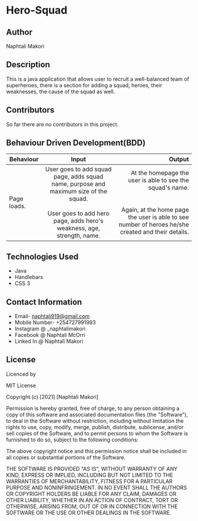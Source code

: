 # Hero-Squad
## Author
Naphtali Makori

## Description

This is a java application that allows user to recruit a well-balanced team of superheroes, there is a section for adding a squad, heroes, their weaknesses, the cause of the squad as well.

## Contributors

So far there are no contributors in this project.

## Behaviour Driven Development(BDD)
|Behaviour 	           |    Input 	                 |       Output          |
|----------------------------------------------|:-----------------------------------:|-----------------------------:|       
|Page loads.                         |   User goes to add squad page, adds squad name, purpose and maximum size of the squad. <br><br> User goes to add hero page, adds hero's weakness, age, strength, name.                  |At the homepage the user is able to see the squad's name. <br><br><br> Again, at the home page the user is able to see number of heroes he/she created and their details.     |                       |


## Technologies Used

* Java
* Handlebars
* CSS 3

## Contact Information

* Email- naphtali919@gmail.com
* Mobile Number- +254727991993
* Instagram @ _naphtalimakori
* Facebook @ Naphtali McOrri
* Linked In @ Naphtali Makori

## License

Licenced by

MIT License

Copyright (c) [2021] [Naphtali Makori]

Permission is hereby granted, free of charge, to any person obtaining a copy of this software and associated documentation files (the "Software"), to deal in the Software without restriction, including without limitation the rights to use, copy, modify, merge, publish, distribute, sublicense, and/or sell copies of the Software, and to permit persons to whom the Software is furnished to do so, subject to the following conditions:

The above copyright notice and this permission notice shall be included in all copies or substantial portions of the Software.

THE SOFTWARE IS PROVIDED "AS IS", WITHOUT WARRANTY OF ANY KIND, EXPRESS OR IMPLIED, INCLUDING BUT NOT LIMITED TO THE WARRANTIES OF MERCHANTABILITY, FITNESS FOR A PARTICULAR PURPOSE AND NONINFRINGEMENT. IN NO EVENT SHALL THE AUTHORS OR COPYRIGHT HOLDERS BE LIABLE FOR ANY CLAIM, DAMAGES OR OTHER LIABILITY, WHETHER IN AN ACTION OF CONTRACT, TORT OR OTHERWISE, ARISING FROM, OUT OF OR IN CONNECTION WITH THE SOFTWARE OR THE USE OR OTHER DEALINGS IN THE SOFTWARE.
